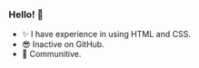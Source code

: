### Hello! 👋

<!DOCTYPE HTML>

- ✨ I have experience in using HTML and CSS.
- 😎 Inactive on GitHub.
- 🥂 Communitive.
